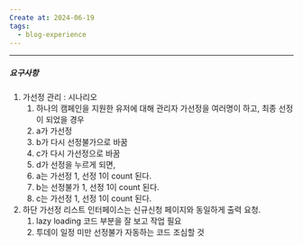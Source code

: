 ```yaml
---
Create at: 2024-06-19
tags:
  - blog-experience
---
```

---

##### 요구사항
1. 가선정 관리 : 시나리오
	1. 하나의 캠페인을 지원한 유저에 대해 관리자 가선정을 여러명이 하고, 
	   최종 선정이 되었을 경우
	2. a가 가선정
	3. b가 다시 선정불가으로 바꿈
	4. c가 다시 가선정으로 바꿈
	5. d가 선정을 누르게 되면,
	6. a는 가선정 1, 선정 1이 count 된다.
	7. b는 선정불가 1, 선정 1이 count 된다.
	8. c는 가선정 1, 선정 1이 count 된다.
3. 하단 가선정 리스트 인터페이스는 신규신청 페이지와 동일하게 출력 요청.
	1. lazy loading 코드 부분을 잘 보고 작업 필요
	2. 투데이 일정 미만 선정불가 자동하는 코드 조심할 것